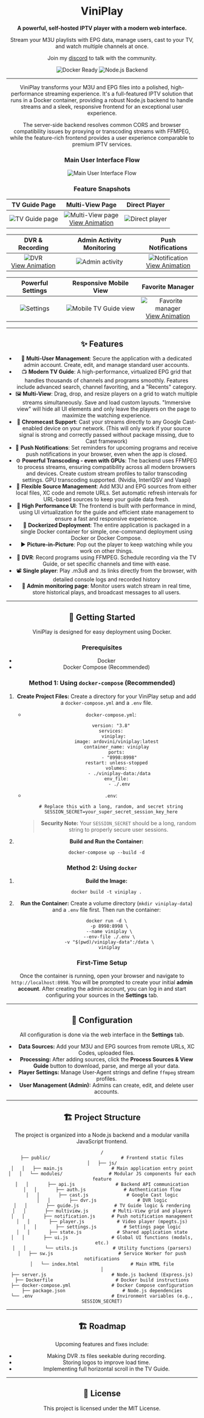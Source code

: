 <div align="center">

# ViniPlay

**A powerful, self-hosted IPTV player with a modern web interface.**

Stream your M3U playlists with EPG data, manage users, cast to your TV, and watch multiple channels at once.
<div align="center">Join my <a href="https://discord.gg/DXxvAw22Us">discord</a> to talk with the community.
<p>
    <img src="https://img.shields.io/badge/docker-ready-blue.svg?style=for-the-badge&logo=docker" alt="Docker Ready">
    <img src="https://img.shields.io/badge/platform-node-green.svg?style=for-the-badge&logo=node.js" alt="Node.js Backend">
</p>

</div>

---

ViniPlay transforms your M3U and EPG files into a polished, high-performance streaming experience. It's a full-featured IPTV solution that runs in a Docker container, providing a robust Node.js backend to handle streams and a sleek, responsive frontend for an exceptional user experience.

The server-side backend resolves common CORS and browser compatibility issues by proxying or transcoding streams with FFMPEG, while the feature-rich frontend provides a user experience comparable to premium IPTV services.

### Main User Interface Flow
![Main User Interface Flow](https://github.com/ardoviniandrea/ViniPlay/blob/main/images/viniplay-main%20ux-min.gif)

### Feature Snapshots

| TV Guide Page | Multi-View Page | Direct Player |
| :---: | :---: | :---: |
| ![TV Guide page](https://i.imgur.com/O7jk6X1.png) | ![Multi-View page](https://i.imgur.com/eE3R0Hr.png) <br> [View Animation](https://github.com/ardoviniandrea/ViniPlay/blob/main/images/multiview.gif) | ![Direct player](https://i.imgur.com/ftmxvss.png) |

| DVR & Recording | Admin Activity Monitoring | Push Notifications |
| :---: | :---: | :---: |
| ![DVR](https://i.imgur.com/XVhT1pH.png) <br> [View Animation](https://github.com/ardoviniandrea/ViniPlay/blob/main/images/DVR.gif) | ![Admin activity](https://i.imgur.com/4zaFF1v.png) | ![Notification](https://i.imgur.com/D4hFLoI.png) <br> [View Animation](https://github.com/ardoviniandrea/ViniPlay/blob/main/images/notification.gif) |

| Powerful Settings | Responsive Mobile View | Favorite Manager |
| :---: | :---: | :---: |
| ![Settings](https://i.imgur.com/FxOFq88.png) | ![Mobile TV Guide view](https://i.imgur.com/j8LjxSf.png) | ![Favorite manager](https://i.imgur.com/kKCnkFg.png) <br> [View Animation](https://github.com/ardoviniandrea/ViniPlay/blob/main/images/Favorites.gif) |


---

## ✨ Features

 - 👤 **Multi-User Management**: Secure the application with a dedicated admin account. Create, edit, and manage standard user accounts.
 - 📺 **Modern TV Guide**: A high-performance, virtualized EPG grid that handles thousands of channels and programs smoothly. Features include advanced search, channel favoriting, and a "Recents" category.
 - 🖼️ **Multi-View**: Drag, drop, and resize players on a grid to watch multiple streams simultaneously. Save and load custom layouts. "Immersive view" will hide all UI elements and only leave the players on the page to maximize the watching experience.
 - 🛜 **Chromecast Support**: Cast your streams directly to any Google Cast-enabled device on your network. (This will only work if your source signal is strong and correctly passed without package missing, due to Cast framework)
 - 🔔 **Push Notifications**: Set reminders for upcoming programs and receive push notifications in your browser, even when the app is closed.
 - ⚙️ **Powerful Transcoding - even with GPUs**: The backend uses FFMPEG to process streams, ensuring compatibility across all modern browsers and devices. Create custom stream profiles to tailor transcoding settings. GPU transcoding supported. (Nvidia, InterlQSV and Vaapi)
 - 📂 **Flexible Source Management**: Add M3U and EPG sources from either local files, XC code and remote URLs. Set automatic refresh intervals for URL-based sources to keep your guide data fresh.
 - 🚀 **High Performance UI**: The frontend is built with performance in mind, using UI virtualization for the guide and efficient state management to ensure a fast and responsive experience.
 - 🐳 **Dockerized Deployment**: The entire application is packaged in a single Docker container for simple, one-command deployment using Docker or Docker Compose.
 - ▶️ **Picture-in-Picture**: Pop out the player to keep watching while you work on other things.
 - 🎥 **DVR**: Record programs using FFMPEG. Schedule recording via the TV Guide, or set specific channels and time with ease.
 - 📽️ **Single player**: Play .m3u8 and .ts links directly from the browser, with detailed console logs and recorded history
 - 👥 **Admin monitoring page**: Monitor users watch stream in real time, store historical plays, and broadcast messages to all users.
---


## 🚀 Getting Started

ViniPlay is designed for easy deployment using Docker.

### Prerequisites

-   Docker
-   Docker Compose (Recommended)
    
### Method 1: Using `docker-compose` (Recommended)

1.  **Create Project Files:** Create a directory for your ViniPlay setup and add a `docker-compose.yml` and a `.env` file.
    
    -   `docker-compose.yml`:
        
        ```
        version: "3.8"
        services:
          viniplay:
            image: ardovini/viniplay:latest
            container_name: viniplay
            ports:
              - "8998:8998"
            restart: unless-stopped
            volumes:
              - ./viniplay-data:/data
            env_file:
              - ./.env
        
        ```
        
    -   `.env`:
        
        ```
        # Replace this with a long, random, and secret string
        SESSION_SECRET=your_super_secret_session_key_here
        
        ```
        
        > **Security Note:** Your `SESSION_SECRET` should be a long, random string to properly secure user sessions.
    
2.  **Build and Run the Container:**
    
    ```
    docker-compose up --build -d
    
    ```

### Method 2: Using `docker`

1.  **Build the Image:**
    
    ```
    docker build -t viniplay .
    
    ```
    
2.  **Run the Container:** Create a volume directory (`mkdir viniplay-data`) and a `.env` file first. Then run the container:
    
    ```
    docker run -d \
      -p 8998:8998 \
      --name viniplay \
      --env-file ./.env \
      -v "$(pwd)/viniplay-data":/data \
      viniplay
    
    ```
    
### First-Time Setup

Once the container is running, open your browser and navigate to `http://localhost:8998`. You will be prompted to create your initial **admin account**. After creating the admin account, you can log in and start configuring your sources in the **Settings** tab.

---
## 🔧 Configuration

All configuration is done via the web interface in the **Settings** tab.

-   **Data Sources:** Add your M3U and EPG sources from remote URLs, XC Codes, uploaded files.
-   **Processing:** After adding sources, click the **Process Sources & View Guide** button to download, parse, and merge all your data.
-   **Player Settings:** Manage User-Agent strings and define `ffmpeg` stream profiles.
-   **User Management (Admin):** Admins can create, edit, and delete user accounts.

---
## 🏗️ Project Structure

The project is organized into a Node.js backend and a modular vanilla JavaScript frontend.

```
/
├── public/                          # Frontend static files
│   ├── js/
│   │   ├── main.js                  # Main application entry point
│   │   └── modules/                 # Modular JS components for each feature
│   │       ├── api.js               # Backend API communication
│   │       ├── auth.js              # Authentication flow
│   │       ├── cast.js              # Google Cast logic
│   │       ├── dvr.js               # DVR logic
│   │       ├── guide.js             # TV Guide logic & rendering
│   │       ├── multiview.js         # Multi-View grid and players
│   │       ├── notification.js      # Push notification management
│   │       ├── player.js            # Video player (mpegts.js)
│   │       ├── settings.js          # Settings page logic
│   │       ├── state.js             # Shared application state
│   │       ├── ui.js                # Global UI functions (modals, etc.)
│   │       └── utils.js             # Utility functions (parsers)
│   ├── sw.js                        # Service Worker for push notifications
│   └── index.html                   # Main HTML file
│
├── server.js                        # Node.js backend (Express.js)
├── Dockerfile                       # Docker build instructions
├── docker-compose.yml               # Docker Compose configuration
├── package.json                     # Node.js dependencies
└── .env                             # Environment variables (e.g., SESSION_SECRET)

```

---
## 🏗️ Roadmap

Upcoming features and fixes include:

-   Making DVR .ts files seekable during recording.
-   Storing logos to improve load time.
-   Implementing full horizontal scroll in the TV Guide.

---
## 📄 License

This project is licensed under the MIT License.
